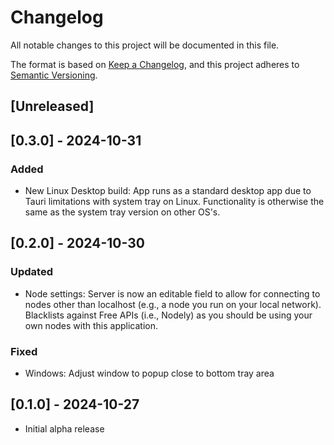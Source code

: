 # Changelog

All notable changes to this project will be documented in this file.

The format is based on [Keep a Changelog](https://keepachangelog.com/en/1.1.0/),
and this project adheres to [Semantic Versioning](https://semver.org/spec/v2.0.0.html).

## [Unreleased]

## [0.3.0] - 2024-10-31

### Added

* New Linux Desktop build: App runs as a standard desktop app due to Tauri limitations with system tray on Linux. Functionality is otherwise the same as the system tray version on other OS's. 


## [0.2.0] - 2024-10-30

### Updated

* Node settings: Server is now an editable field to allow for connecting to nodes other than localhost (e.g., a node you run on your local network). Blacklists against Free APIs (i.e., Nodely) as you should be using your own nodes with this application.

### Fixed

* Windows: Adjust window to popup close to bottom tray area

## [0.1.0] - 2024-10-27

* Initial alpha release
